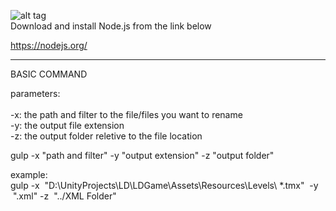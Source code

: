 ![alt tag](http://s22.postimg.org/b2w19eudd/Untitled_1.png)
<br />
Download and install Node.js from the link below

https://nodejs.org/

----------------------------

BASIC COMMAND

parameters: <br /> <br />
-x: the path and filter to the file/files you want to rename  <br />
-y: the output file extension  <br />
-z: the output folder reletive to the file location


gulp -x "path and filter" -y "output extension" -z "output folder"

example: <br />
gulp -x &nbsp;"D:\UnityProjects\LD\LDGame\Assets\Resources\Levels\ *.tmx"&nbsp; -y &nbsp;".xml" -z&nbsp; "../XML Folder"
